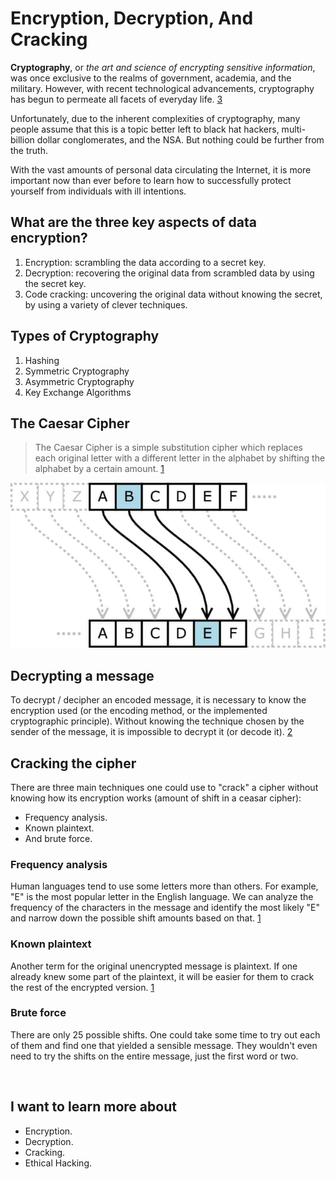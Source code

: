 
# **Encryption, Decryption, And Cracking**

**Cryptography**, or _the art and science of encrypting sensitive information_, was once exclusive to the realms of government, academia, and the military. However, with recent technological advancements, cryptography has begun to permeate all facets of everyday life. [3]

Unfortunately, due to the inherent complexities of cryptography, many people assume that this is a topic better left to black hat hackers, multi-billion dollar conglomerates, and the NSA.
But nothing could be further from the truth.

With the vast amounts of personal data circulating the Internet, it is more important now than ever before to learn how to successfully protect yourself from individuals with ill intentions.


## **What are the three key aspects of data encryption?**

1. Encryption: scrambling the data according to a secret key.
2. Decryption: recovering the original data from scrambled data by using the secret key.
3. Code cracking: uncovering the original data without knowing the secret, by using a variety of clever techniques.

## **Types of Cryptography**
1. Hashing
2. Symmetric Cryptography
3. Asymmetric Cryptography
4. Key Exchange Algorithms


## The Caesar Cipher

>The Caesar Cipher is a simple substitution cipher which replaces each original letter with a different letter in the alphabet by shifting the alphabet by a certain amount. [1]

![The Caesar Cipher](./ceasers_cipher.jpg)

## Decrypting a message

To decrypt / decipher an encoded message, it is necessary to know the encryption used (or the encoding method, or the implemented cryptographic principle). Without knowing the technique chosen by the sender of the message, it is impossible to decrypt it (or decode it). [2]


## Cracking the cipher

There are three main techniques one could use to "crack" a cipher without knowing how its encryption works (amount of shift in a ceasar cipher):
- Frequency analysis.
- Known plaintext.
- And brute force.

### Frequency analysis
Human languages tend to use some letters more than others. For example, "E" is the most popular letter in the English language. We can analyze the frequency of the characters in the message and identify the most likely "E" and narrow down the possible shift amounts based on that. [1]

### Known plaintext
Another term for the original unencrypted message is plaintext. If one already knew some part of the plaintext, it will be easier for them to crack the rest of the encrypted version. [1]

### Brute force
There are only 25 possible shifts. One could take some time to try out each of them and find one that yielded a sensible message. They wouldn't even need to try the shifts on the entire message, just the first word or two.







<br/>

## I want to learn more about
 - Encryption.
 - Decryption.
 - Cracking.
 - Ethical Hacking.
 


[1]: https://www.khanacademy.org/computing/computers-and-internet/xcae6f4a7ff015e7d:online-data-security/xcae6f4a7ff015e7d:data-encryption-techniques/a/encryption-decryption-and-code-cracking

[2]: https://www.dcode.fr/cipher-identifier#:~:text=To%20decrypt%20%2F%20decipher%20an%20encoded,it%20(or%20decode%20it).

[3]: https://thebestvpn.com/cryptography/
